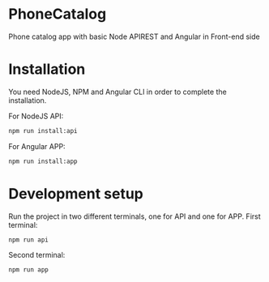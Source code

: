 # PhoneCatalog
Phone catalog app with basic Node APIREST and Angular in Front-end side

# Installation

You need NodeJS, NPM and Angular CLI in order to complete the installation.

For NodeJS API:

```sh
npm run install:api

```

For Angular APP:

```sh
npm run install:app
```

# Development setup

Run the project in two different terminals, one for API and one for APP. First terminal:

```sh
npm run api
```

Second terminal:

```sh
npm run app
```

